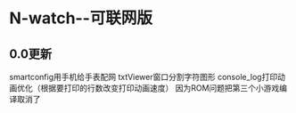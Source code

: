 # N-watch--可联网版

## 0.0更新
smartconfig用手机给手表配网
txtViewer窗口分割字符图形
console_log打印动画优化（根据要打印的行数改变打印动画速度）
因为ROM问题把第三个小游戏编译取消了
